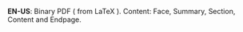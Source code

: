

**EN-US**: Binary PDF ( from LaTeX ). Content: Face, Summary, Section, Content and Endpage.


#


